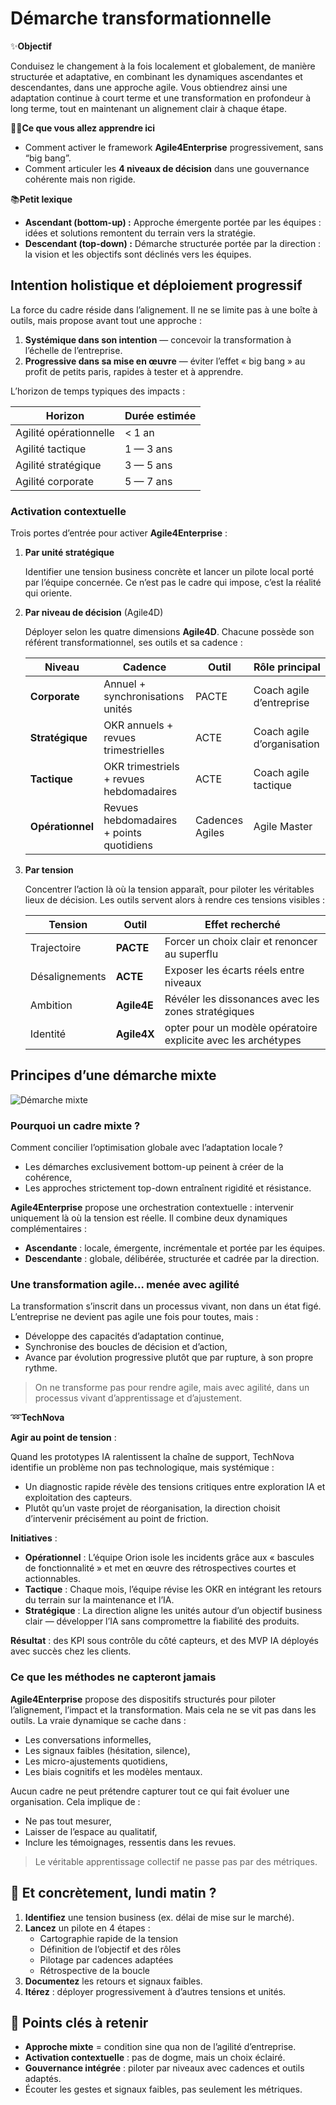 # Démarche transformationnelle

✨**Objectif**

Conduisez le changement à la fois localement et globalement, de manière structurée et adaptative, en combinant les dynamiques ascendantes et descendantes, dans une approche agile.
Vous obtiendrez ainsi une adaptation continue à court terme et une transformation en profondeur à long terme, tout en maintenant un alignement clair à chaque étape.

🧑‍🎓**Ce que vous allez apprendre ici**

- Comment activer le framework **Agile4Enterprise** progressivement, sans “big bang”.
- Comment articuler les **4 niveaux de décision** dans une gouvernance cohérente mais non rigide.

📚**Petit lexique**

- **Ascendant (bottom-up) :** Approche émergente portée par les équipes : idées et solutions remontent du terrain vers la stratégie.
- **Descendant (top-down) :** Démarche structurée portée par la direction : la vision et les objectifs sont déclinés vers les équipes.

## Intention holistique et déploiement progressif

La force du cadre réside dans l’alignement. Il ne se limite pas à une boîte à outils, mais propose avant tout une approche :

1. **Systémique dans son intention** — concevoir la transformation à l’échelle de l’entreprise.
2. **Progressive dans sa mise en œuvre** — éviter l’effet « big bang » au profit de petits paris, rapides à tester et à apprendre.

L’horizon de temps typiques des impacts :

| Horizon | Durée estimée |
| --- | --- |
| Agilité opérationnelle | < 1 an |
| Agilité tactique | 1 — 3 ans |
| Agilité stratégique | 3 — 5 ans |
| Agilité corporate | 5 — 7 ans |

### Activation contextuelle

Trois portes d’entrée pour activer **Agile4Enterprise** :

1. **Par unité stratégique**

    Identifier une tension business concrète et lancer un pilote local porté par l’équipe concernée. Ce n’est pas le cadre qui impose, c’est la réalité qui oriente.

2. **Par niveau de décision** (Agile4D)

    Déployer selon les quatre dimensions **Agile4D**. Chacune possède son référent transformationnel, ses outils et sa cadence :

    | **Niveau** |**Cadence** |**Outil** |**Rôle principal** |
    | --- |--- |--- |--- |
    | **Corporate** |Annuel + synchronisations unités |PACTE |Coach agile d’entreprise |
    | **Stratégique** |OKR annuels + revues trimestrielles |ACTE |Coach agile d’organisation |
    | **Tactique** |OKR trimestriels + revues hebdomadaires |ACTE |Coach agile tactique |
    | **Opérationnel** |Revues hebdomadaires + points quotidiens |Cadences Agiles |Agile Master |

3. **Par tension**

    Concentrer l’action là où la tension apparaît, pour piloter les véritables lieux de décision. Les outils servent alors à rendre ces tensions visibles :

    | Tension |Outil |Effet recherché |
    | --- |--- |--- |
    | Trajectoire |**PACTE** |Forcer un choix clair et renoncer au superflu |
    | Désalignements |**ACTE** |Exposer les écarts réels entre niveaux |
    | Ambition | **Agile4E** |Révéler les dissonances avec les zones stratégiques |
    | Identité | **Agile4X** |opter pour un modèle opératoire explicite avec les archétypes |

## Principes d’une démarche mixte

![Démarche mixte](image.png)

### Pourquoi un cadre mixte ?

Comment concilier l’optimisation globale avec l’adaptation locale ?

- Les démarches exclusivement bottom-up peinent à créer de la cohérence,
- Les approches strictement top-down entraînent rigidité et résistance.

**Agile4Enterprise** propose une orchestration contextuelle : intervenir uniquement là où la tension est réelle. Il combine deux dynamiques complémentaires :

- **Ascendante** : locale, émergente, incrémentale et portée par les équipes.
- **Descendante** : globale, délibérée, structurée et cadrée par la direction.

### Une transformation agile… menée avec agilité

La transformation s’inscrit dans un processus vivant, non dans un état figé. L’entreprise ne devient pas agile une fois pour toutes, mais :

- Développe des capacités d’adaptation continue,
- Synchronise des boucles de décision et d’action,
- Avance par évolution progressive plutôt que par rupture, à son propre rythme.

> On ne transforme pas pour rendre agile, mais avec agilité, dans un processus vivant d’apprentissage et d’ajustement.

➿**TechNova**

**Agir au point de tension** :

Quand les prototypes IA ralentissent la chaîne de support, TechNova identifie un problème non pas technologique, mais systémique :

- Un diagnostic rapide révèle des tensions critiques entre exploration IA et exploitation des capteurs.
- Plutôt qu’un vaste projet de réorganisation, la direction choisit d’intervenir précisément au point de friction.

**Initiatives** :

- **Opérationnel** : L’équipe Orion isole les incidents grâce aux « bascules de fonctionnalité » et met en œuvre des rétrospectives courtes et actionnables.
- **Tactique** : Chaque mois, l’équipe révise les OKR en intégrant les retours du terrain sur la maintenance et l’IA.
- **Stratégique** : La direction aligne les unités autour d’un objectif business clair — développer l’IA sans compromettre la fiabilité des produits.

**Résultat** : des KPI sous contrôle du côté capteurs, et des MVP IA déployés avec succès chez les clients.

### Ce que les méthodes ne capteront jamais

**Agile4Enterprise** propose des dispositifs structurés pour piloter l’alignement, l’impact et la transformation. Mais cela ne se vit pas dans les outils. La vraie dynamique se cache dans :

- Les conversations informelles,
- Les signaux faibles (hésitation, silence),
- Les micro-ajustements quotidiens,
- Les biais cognitifs et les modèles mentaux.

Aucun cadre ne peut prétendre capturer tout ce qui fait évoluer une organisation. Cela implique de :

- Ne pas tout mesurer,
- Laisser de l’espace au qualitatif,
- Inclure les témoignages, ressentis dans les revues.

> Le véritable apprentissage collectif ne passe pas par des métriques.

## 👣 Et concrètement, lundi matin ?

1. **Identifiez** une tension business (ex. délai de mise sur le marché).
2. **Lancez** un pilote en 4 étapes :
    - Cartographie rapide de la tension
    - Définition de l’objectif et des rôles
    - Pilotage par cadences adaptées
    - Rétrospective de la boucle
3. **Documentez** les retours et signaux faibles.
4. **Itérez** : déployer progressivement à d’autres tensions et unités.

## 🔑 Points clés à retenir

- **Approche mixte** = condition sine qua non de l’agilité d’entreprise.
- **Activation contextuelle** : pas de dogme, mais un choix éclairé.
- **Gouvernance intégrée** : piloter par niveaux avec cadences et outils adaptés.
- Écouter les gestes et signaux faibles, pas seulement les métriques.

